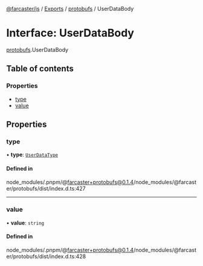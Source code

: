 [@farcaster/js](../README.md) / [Exports](../modules.md) / [protobufs](../modules/protobufs.md) / UserDataBody

# Interface: UserDataBody

[protobufs](../modules/protobufs.md).UserDataBody

## Table of contents

### Properties

- [type](protobufs.UserDataBody.md#type)
- [value](protobufs.UserDataBody.md#value)

## Properties

### type

• **type**: [`UserDataType`](../enums/protobufs.UserDataType.md)

#### Defined in

node_modules/.pnpm/@farcaster+protobufs@0.1.4/node_modules/@farcaster/protobufs/dist/index.d.ts:427

___

### value

• **value**: `string`

#### Defined in

node_modules/.pnpm/@farcaster+protobufs@0.1.4/node_modules/@farcaster/protobufs/dist/index.d.ts:428
